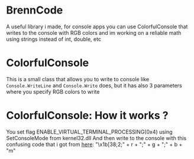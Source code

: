 # BrennCode
A useful library i made, for console apps you can use ColorfulConsole that writes to the console with RGB colors and im working on a reliable math using strings instead of int, double, etc

# ColorfulConsole
This is a small class that allows you to write to console like `Console.WriteLine` and `Console.Write` does, but it has also 3 parameters where you specify RGB colors to write

# ColorfulConsole: How it works ?
You set flag ENABLE_VIRTUAL_TERMINAL_PROCESSING(0x4) using SetConsoleMode from kernel32.dll
And then write to the console with this confusing code that i got from [here](https://stackoverflow.com/a/43321133): "\x1b[38;2;" + r + ";" + g + ";" + b + "m"
